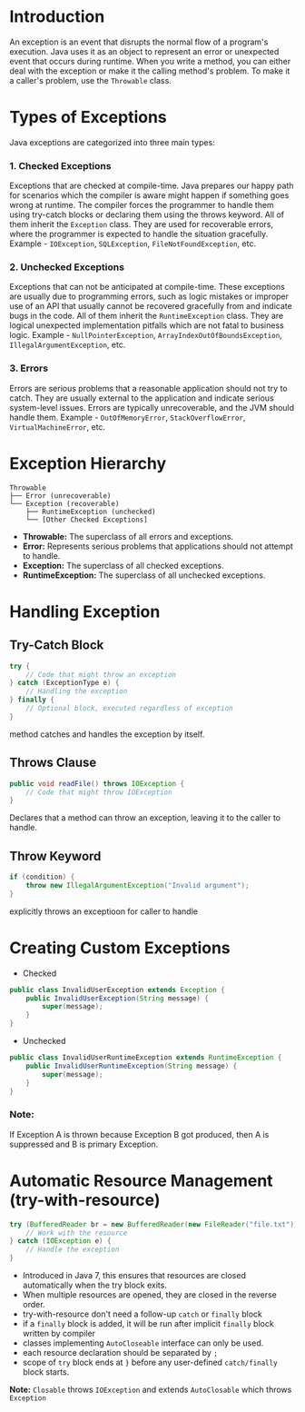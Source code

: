 # Introduction
An exception is an event that disrupts the normal flow of a program's execution. Java uses it as an object to represent an error or unexpected event that occurs during runtime. When you write a method, you can either deal with the exception or make it the calling method's problem. To make it a caller's problem, use the `Throwable` class.

 # Types of Exceptions
 Java exceptions are categorized into three main types:

### 1. Checked Exceptions
Exceptions that are checked at compile-time. Java prepares our happy path for scenarios which the compiler is aware might happen if something goes wrong at runtime. The compiler forces the programmer to handle them using try-catch blocks or declaring them using the throws keyword. All of them inherit the `Exception` class. They are used for recoverable errors, where the programmer is expected to handle the situation gracefully. Example - `IOException`, `SQLException`, `FileNotFoundException`, etc.

### 2. Unchecked Exceptions
Exceptions that can not be anticipated at compile-time. These exceptions are usually due to programming errors, such as logic mistakes or improper use of an API that usually cannot be recovered gracefully from and indicate bugs in the code. All of them inherit the `RuntimeException` class. They are logical unexpected implementation pitfalls which are not fatal to business logic. Example - `NullPointerException`, `ArrayIndexOutOfBoundsException`, `IllegalArgumentException`, etc.

### 3. Errors
Errors are serious problems that a reasonable application should not try to catch. They are usually external to the application and indicate serious system-level issues. Errors are typically unrecoverable, and the JVM should handle them. Example - `OutOfMemoryError`, `StackOverflowError`, `VirtualMachineError`, etc.

# Exception Hierarchy
```
Throwable
├── Error (unrecoverable)
└── Exception (recoverable)
    ├── RuntimeException (unchecked)
    └── [Other Checked Exceptions]
```
- **Throwable:** The superclass of all errors and exceptions.
- **Error:** Represents serious problems that applications should not attempt to handle.
- **Exception:** The superclass of all checked exceptions.
- **RuntimeException:** The superclass of all unchecked exceptions.

# Handling Exception
## Try-Catch Block
```java
try {
    // Code that might throw an exception
} catch (ExceptionType e) {
    // Handling the exception
} finally {
    // Optional block, executed regardless of exception
}
```
method catches and handles the exception by itself.

## Throws Clause
```java
public void readFile() throws IOException {
    // Code that might throw IOException
}
```
Declares that a method can throw an exception, leaving it to the caller to handle.

## Throw Keyword
```java
if (condition) {
    throw new IllegalArgumentException("Invalid argument");
}
```
explicitly throws an exceptioon for caller to handle

# Creating Custom Exceptions
- Checked
```java
public class InvalidUserException extends Exception {
    public InvalidUserException(String message) {
        super(message);
    }
}
```
- Unchecked
```java
public class InvalidUserRuntimeException extends RuntimeException {
    public InvalidUserRuntimeException(String message) {
        super(message);
    }
}
```

### Note:
If Exception A is thrown because Exception B got produced, then A is suppressed and B is primary Exception.

# Automatic Resource Management (try-with-resource)
```java
try (BufferedReader br = new BufferedReader(new FileReader("file.txt")); var out = new FileOutputSteam("output.txt") {
    // Work with the resource
} catch (IOException e) {
    // Handle the exception
}
```
- Introduced in Java 7, this ensures that resources are closed automatically when the try block exits.
- When multiple resources are opened, they are closed in the reverse order.
- try-with-resource don't need a follow-up `catch` or `finally` block
- if a `finally` block is added, it will be run after implicit `finally` block written by compiler
- classes implementing `AutoCloseable` interface can only be used.
- each resource declaration should be separated by `;`
- scope of `try` block ends at `}` before any user-defined `catch/finally` block starts.

**Note:** `Closable` throws `IOException` and extends `AutoClosable` which throws `Exception` 
